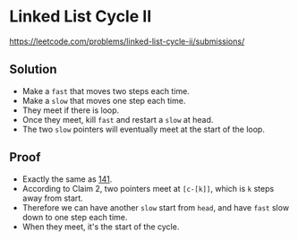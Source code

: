 # Linked List Cycle II

https://leetcode.com/problems/linked-list-cycle-ii/submissions/

## Solution

* Make a `fast` that moves two steps each time.
* Make a `slow` that moves one step each time.
* They meet if there is loop.
* Once they meet, kill `fast` and restart a `slow` at head.
* The two `slow` pointers will eventually meet at the start of the loop.

## Proof



* Exactly the same as [141](https://leetcode.com/problems/linked-list-cycle/).
* According to Claim 2, two pointers meet at `[c-[k]]`, which is `k` steps away from start.
* Therefore we can have another `slow` start from `head`,
  and have `fast` slow down to one step each time.
* When they meet, it's the start of the cycle.
